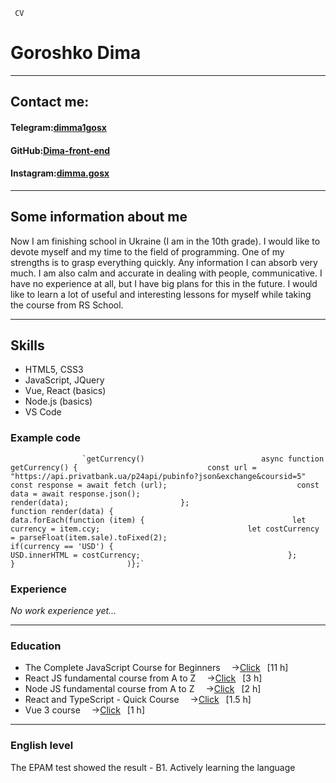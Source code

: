      CV

Goroshko Dima
=============

* * *

Contact me:
-----------

#### Telegram:[dimma1gosx](https://t.me/dimma1gosx)

#### GitHub:[Dima-front-end](https://github.com/Dima-front-end)

#### Instagram:[dimma.gosx](https://instagram.com/dimma.png?igshid=YmMyMTA2M2Y=)

* * *

Some information about me
-------------------------

Now I am finishing school in Ukraine (I am in the 10th grade). I would like to devote myself and my time to the field of programming. One of my strengths is to grasp everything quickly. Any information I can absorb very much. I am also calm and accurate in dealing with people, communicative. I have no experience at all, but I have big plans for this in the future. I would like to learn a lot of useful and interesting lessons for myself while taking the course from RS School.

* * *

Skills
------

*   HTML5, CSS3
*   JavaScript, JQuery
*   Vue, React (basics)
*   Node.js (basics)
*   VS Code

### Example code

                    `getCurrency()                          async function getCurrency() {                             const url = "https://api.privatbank.ua/p24api/pubinfo?json&exchange&coursid=5"                             const response = await fetch (url);                             const data = await response.json();                             render(data);                         };                          function render(data) {                             data.forEach(function (item) {                                 let currency = item.ccy;                                 let costCurrency = parseFloat(item.sale).toFixed(2);                                                          if(currency == 'USD') {                                     USD.innerHTML = costCurrency;                                 };                         }                         )};`
                

### Experience

_No work experience yet..._

* * *

### Education

*   The Complete JavaScript Course for Beginners  →[Click](https://youtu.be/CxgOKJh4zWE)  \[11 h\]
*   React JS fundamental course from A to Z  →[Click](https://youtu.be/GNrdg3PzpJQ)  \[3 h\]
*   Node JS fundamental course from A to Z  →[Click](https://youtu.be/243pQXC5Ebs)  \[2 h\]
*   React and TypeScript - Quick Course  →[Click](https://youtu.be/OJ16BaPC6VI)  \[1.5 h\]
*   Vue 3 course  →[Click](https://www.vuemastery.com/courses)  \[1 h\]

* * *

### English level

The EPAM test showed the result - B1. Actively learning the language